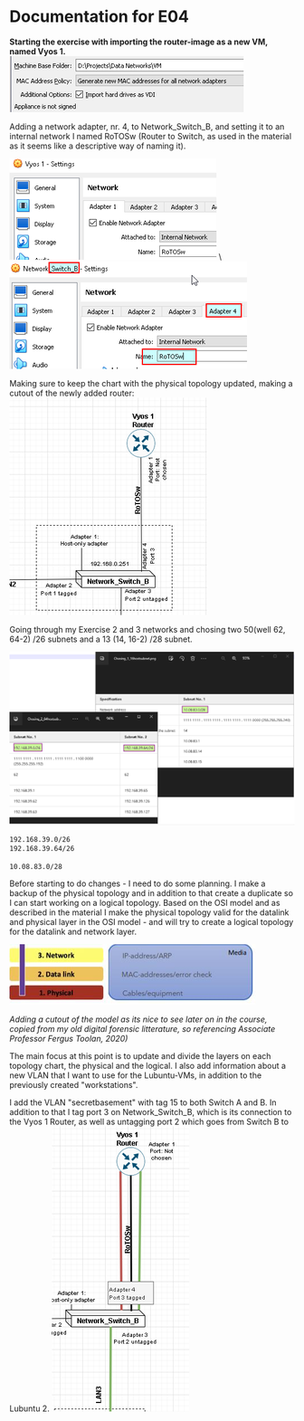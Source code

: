 # Documentation for E04

**Starting the exercise with importing the router-image as a new VM, named Vyos 1.**
\
![](/documentation/E04/FirstRouterImport.png)


Adding a network adapter, nr. 4, to Network_Switch_B, and setting it to an internal network I named RoTOSw (Router to Switch, as used in the material as it seems like a descriptive way of naming it).


![](/documentation/E04/Router1Adapter1.png) \ 
![](/documentation/E04/SwitchBNewAdapter1.png)

Making sure to keep the chart with the physical topology updated, making a cutout of the newly added router: \
![](/documentation/E04/PhysTop_Router1.png)

Going through my Exercise 2 and 3 networks and chosing two 50(well 62, 64-2) /26 subnets and a 13 (14, 16-2) /28 subnet. 

![](/documentation/E04/ChosingSubnets.png)
```
192.168.39.0/26
192.168.39.64/26

10.08.83.0/28
```

Before starting to do changes - I need to do some planning. I make a backup of the physical topology and in addition to that create a duplicate so I can start working on a logical topology. 
Based on the OSI model and as described in the material I make the physical topology valid for the datalink and physical layer in the OSI model - and will try to create a logical topology for the datalink and network layer.

![](/documentation/E04/Layer123OSI.png) 
 
*Adding a cutout of the model as its nice to see later on in the course, copied from my old digital forensic litterature, so referencing Associate Professor Fergus Toolan, 2020)*


The main focus at this point is to update and divide the layers on each topology chart, the physical and the logical. I also add information about a new VLAN that I want to use for the Lubuntu-VMs, in addition to the previously created "workstations". 


I add the VLAN "secretbasement" with tag 15 to both Switch A and B. In addition to that I tag port 3 on Network_Switch_B, which is its connection to the Vyos 1 Router, as well as untagging port 2 which goes from Switch B to Lubuntu 2. 
![](/documentation/E04/CutoutSwithBLogical_1.png) 

